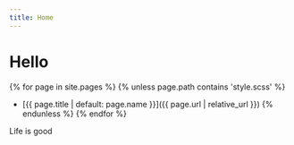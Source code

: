 ```yaml
---
title: Home
---
```


# Hello

{% for page in site.pages %}
{% unless page.path contains 'style.scss' %}
- [{{ page.title | default: page.name }}]({{ page.url | relative_url }})
{% endunless %}
{% endfor %}

Life is good
